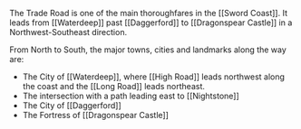 The Trade Road is one of the main thoroughfares in the [[Sword Coast]]. It leads from [[Waterdeep]] past [[Daggerford]] to [[Dragonspear Castle]] in a Northwest-Southeast direction.

From North to South, the major towns, cities and landmarks along the way are:
* The City of [[Waterdeep]], where [[High Road]] leads northwest along the coast and the [[Long Road]] leads northeast.
* The intersection with a path leading east to [[Nightstone]]
* The City of [[Daggerford]]
* The Fortress of [[Dragonspear Castle]]
